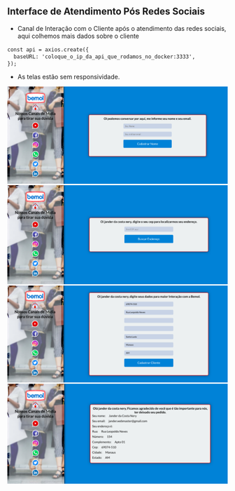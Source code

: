 ## Interface de Atendimento Pós Redes Sociais

- Canal de Interação com o Cliente após o atendimento das redes sociais, aqui colhemos mais dados sobre o cliente

```
const api = axios.create({
  baseURL: 'coloque_o_ip_da_api_que_rodamos_no_docker:3333',
});
```

- As telas estão sem responsividade.

![Telas Aplicativo](https://github.com/jnerydesigner/bemol-challenge-web/blob/main/telas/tela01.png)
![Telas Aplicativo](https://github.com/jnerydesigner/bemol-challenge-web/blob/main/telas/tela02.png)
![Telas Aplicativo](https://github.com/jnerydesigner/bemol-challenge-web/blob/main/telas/tela03.png)
![Telas Aplicativo](https://github.com/jnerydesigner/bemol-challenge-web/blob/main/telas/tela04.png)



